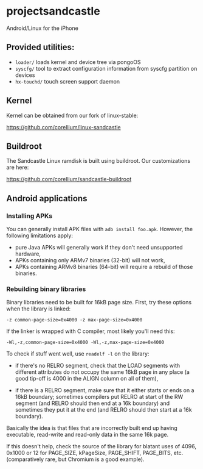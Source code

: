 # projectsandcastle
Android/Linux for the iPhone

## Provided utilities:

* `loader/` loads kernel and device tree via pongoOS
* `syscfg/` tool to extract configuration information from syscfg partition on devices
* `hx-touchd/` touch screen support daemon

## Kernel

Kernel can be obtained from our fork of linux-stable:

https://github.com/corellium/linux-sandcastle

## Buildroot

The Sandcastle Linux ramdisk is built using buildroot. Our customizations are here:

https://github.com/corellium/sandcastle-buildroot

## Android applications

### Installing APKs

You can generally install APK files with `adb install foo.apk`. However, the following
limitations apply:

  * pure Java APKs will generally work if they don't need unsupported hardware,
  * APKs containing only ARMv7 binaries (32-bit) will not work,
  * APKs containing ARMv8 binaries (64-bit) will require a rebuild of those binaries.

### Rebuilding binary libraries

Binary libraries need to be built for 16kB page size. First, try these options when
the library is linked:

  `-z common-page-size=0x4000 -z max-page-size=0x4000`

If the linker is wrapped with C compiler, most likely you'll need this:

  `-Wl,-z,common-page-size=0x4000 -Wl,-z,max-page-size=0x4000`

To check if stuff went well, use `readelf -l` on the library:

 * if there's no RELRO segment, check that the LOAD segments with different attributes
   do not occupy the same 16kB page in any place (a good tip-off is 4000 in the ALIGN
   column on all of them),

 * if there is a RELRO segment, make sure that it either starts or ends on a 16kB
   boundary; sometimes compilers put RELRO at start of the RW segment (and RELRO should
   then end at a 16k boundary) and sometimes they put it at the end (and RELRO should
   then start at a 16k boundary).

Basically the idea is that files that are incorrectly built end up having executable,
read-write and read-only data in the same 16k page.

If this doesn't help, check the source of the library for blatant uses of 4096, 0x1000
or 12 for PAGE_SIZE, kPageSize, PAGE_SHIFT, PAGE_BITS, etc. (comparatively rare, but
Chromium is a good example).
